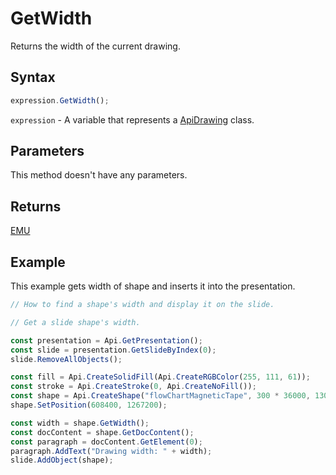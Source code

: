 # GetWidth

Returns the width of the current drawing.

## Syntax

```javascript
expression.GetWidth();
```

`expression` - A variable that represents a [ApiDrawing](../ApiDrawing.md) class.

## Parameters

This method doesn't have any parameters.

## Returns

[EMU](../../Enumeration/EMU.md)

## Example

This example gets width of shape and inserts it into the presentation.

```javascript editor-pptx
// How to find a shape's width and display it on the slide.

// Get a slide shape's width.

const presentation = Api.GetPresentation();
const slide = presentation.GetSlideByIndex(0);
slide.RemoveAllObjects();

const fill = Api.CreateSolidFill(Api.CreateRGBColor(255, 111, 61));
const stroke = Api.CreateStroke(0, Api.CreateNoFill());
const shape = Api.CreateShape("flowChartMagneticTape", 300 * 36000, 130 * 36000, fill, stroke);
shape.SetPosition(608400, 1267200);

const width = shape.GetWidth();
const docContent = shape.GetDocContent();
const paragraph = docContent.GetElement(0);
paragraph.AddText("Drawing width: " + width);
slide.AddObject(shape);

```
